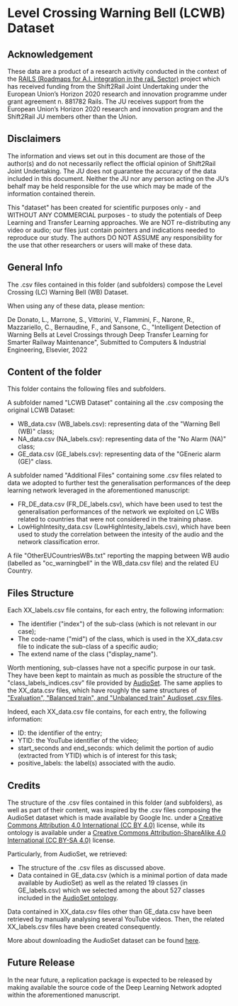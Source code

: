 # Level Crossing Warning Bell (LCWB) Dataset


## Acknowledgement
These data are a product of a research activity conducted in the context of the [RAILS (Roadmaps for A.I. integration in the raiL Sector)](https://rails-project.eu) project which has received funding from the Shift2Rail Joint Undertaking under the European Union’s Horizon 2020 research and innovation programme under grant agreement n. 881782 Rails. The JU receives support from the European Union’s Horizon 2020 research and innovation program and the Shift2Rail JU members other than the Union.

## Disclaimers
The information and views set out in this document are those of the author(s) and do not necessarily reflect the official opinion of Shift2Rail Joint Undertaking. The JU does not guarantee the accuracy of the data included in this document. Neither the JU nor any person acting on the JU’s behalf may be held responsible for the use which may be made of the information contained therein.

This "dataset" has been created for scientific purposes only - and WITHOUT ANY COMMERCIAL purposes - to study the potentials of Deep Learning and Transfer Learning approaches. We are NOT re-distributing any video or audio; our files just contain pointers and indications needed to reproduce our study. The authors DO NOT ASSUME any responsibility for the use that other researchers or users will make of these data. 

## General Info
The .csv files contained in this folder (and subfolders) compose the Level Crossing (LC) Warning Bell (WB) Dataset.

When using any of these data, please mention:

De Donato, L., Marrone, S., Vittorini, V., Flammini, F., Narone, R., Mazzariello, C., Bernaudine, F., and Sansone, C., "Intelligent Detection of Warning Bells at Level Crossings through Deep Transfer Learning for Smarter Railway Maintenance", Submitted to Computers & Industrial Engineering, Elsevier, 2022


## Content of the folder
This folder contains the following files and subfolders.

A subfolder named "LCWB Dataset" containing all the .csv composing the original LCWB Dataset:
- WB_data.csv (WB_labels.csv): representing data of the "Warning Bell (WB)" class;
- NA_data.csv (NA_labels.csv): representing data of the "No Alarm (NA)" class;
- GE_data.csv (GE_labels.csv): representing data of the "GEneric alarm (GE)" class.

A subfolder named "Additional Files" containing some .csv files related to data we adopted to further test the generalisation performances of the deep learning network leveraged in the aforementioned manuscript:
- FR_DE_data.csv (FR_DE_labels.csv), which have been used to test the generalisation performances of the network we exploited on LC WBs related to countries that were not considered in the training phase.
- LowHighIntesity_data.csv (LowHighIntesity_labels.csv), which have been used to study the correlation between the intesity of the audio and the network classification error.
    
A file "OtherEUCountriesWBs.txt" reporting the mapping between WB audio (labelled as "oc_warningbell" in the WB_data.csv file) and the related EU Country.


## Files Structure
Each XX_labels.csv file contains, for each entry, the following information:
- The identifier ("index") of the sub-class (which is not relevant in our case);
- The code-name ("mid") of the class, which is used in the XX_data.csv file to indicate the sub-class of a specific audio;
- The extend name of the class ("display_name").

Worth mentioning, sub-classes have not a specific purpose in our task. They have been kept to maintain as much as possible the structure of the "class_labels_indices.csv" file provided by [AudioSet](https://research.google.com/audioset/). The same applies to the XX_data.csv files, which have roughly the same structures of ["Evaluation", "Balanced train", and "Unbalanced train" Audioset .csv files](https://research.google.com/audioset/download.html).

Indeed, each XX_data.csv file contains, for each entry, the following information:
- ID: the identifier of the entry;
- YTID: the YouTube identifier of the video;
- start_seconds and end_seconds: which delimit the portion of audio (extracted from YTID) which is of interest for this task;
- positive_labels: the label(s) associated with the audio.


## Credits
The structure of the .csv files contained in this folder (and subfolders), as well as part of their content, was inspired by the .csv files composing the AudioSet dataset which is made available by Google Inc. under a [Creative Commons Attribution 4.0 International (CC BY 4.0)](https://creativecommons.org/licenses/by/4.0/) license, while its ontology is available under a [Creative Commons Attribution-ShareAlike 4.0 International (CC BY-SA 4.0)](https://creativecommons.org/licenses/by-sa/4.0/) license.

Particularly, from AudioSet, we retrieved:
- The structure of the .csv files as discussed above.
- Data contained in GE_data.csv (which is a minimal portion of data made available by AudioSet) as well as the related 19 classes (in GE_labels.csv) which we selected among the about 527 classes included in the [AudioSet ontology](https://research.google.com/audioset/ontology/index.html).

Data contained in XX_data.csv files other than GE_data.csv have been retrieved by manually analysing several YouTube videos. Then, the related XX_labels.csv files have been created consequently.

More about downloading the AudioSet dataset can be found [here](https://research.google.com/audioset/download.html).


## Future Release
In the near future, a replication package is expected to be released by making available the source code of the Deep Learning Network adopted within the aforementioned manuscript.

